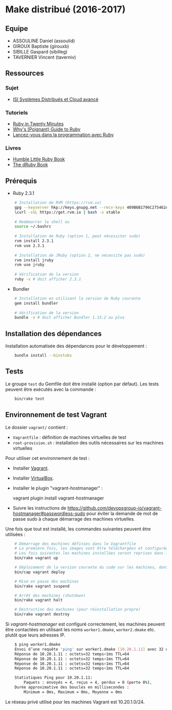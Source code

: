# Make distribué (2016-2017)

## Equipe

* ASSOULINE Daniel (assoulid)
* GIROUX Baptiste (girouxb)
* SIBILLE Gaspard (sibilleg)
* TAVERNIER Vincent (taverniv)

## Ressources

### Sujet

* [ISI Systèmes Distribués et Cloud avancé](https://ensiwiki.ensimag.fr/index.php/ISI_Syst%C3%A8mes_Distribu%C3%A9s_et_Cloud_avanc%C3%A9)

### Tutoriels

* [Ruby in Twenty Minutes](https://www.ruby-lang.org/en/documentation/quickstart/)
* [Why's (Poignant) Guide to Ruby](http://poignant.guide/book/chapter-1.html)
* [Lancez-vous dans la programmation avec Ruby](https://openclassrooms.com/courses/lancez-vous-dans-la-programmation-avec-ruby)

### Livres

* [Humble Little Ruby Book](https://www.dropbox.com/s/b8n41fqogjhpvxq/Humble%20Little%20Ruby%20Book.pdf?dl=0)
* [The dRuby Book](https://www.dropbox.com/s/ju9xa9n4du0z2cj/The%20dRuby%20Book.pdf?dl=0)

## Prérequis

* Ruby 2.3.1

```bash
    # Installation de RVM (https://rvm.io)
    gpg --keyserver hkp://keys.gnupg.net --recv-keys 409B6B1796C275462A1703113804BB82D39DC0E3
    \curl -sSL https://get.rvm.io | bash -s stable
    
    # Redémarrer le shell ou
    source ~/.bashrc
    
    # Installation de Ruby (option 1, peut nécessiter sudo)
    rvm install 2.3.1
    rvm use 2.3.1
    
    # Installation de JRuby (option 2, ne nécessite pas sudo)
    rvm install jruby
    rvm use jruby
    
    # Vérification de la version
    ruby -v # doit afficher 2.3.1
```

* Bundler

```bash
    # Installation en utilisant la version de Ruby courante
    gem install bundler
    
    # Vérification de la version
    bundle -v # doit afficher Bundler 1.13.2 ou plus
```

## Installation des dépendances

Installation automatisée des dépendances pour le développement :

```bash
    bundle install --binstubs
```

## Tests

Le groupe `test` du Gemfile doit être installé (option par défaut). Les tests peuvent être exécutés avec la commande :

```bash
    bin/rake test
```

## Environnement de test Vagrant

Le dossier `vagrant/` contient :

* `Vagrantfile` : définition de machines virtuelles de test
* `root-provision.sh` : installation des outils nécessaires sur les machines virtuelles

Pour utiliser cet environnement de test :

* Installer [Vagrant](https://www.vagrantup.com/).
* Installer [VirtualBox](https://www.virtualbox.org/).
* Installer le plugin "vagrant-hostmanager" :

    vagrant plugin install vagrant-hostmanager

* Suivre les instructions de https://github.com/devopsgroup-io/vagrant-hostmanager#passwordless-sudo pour éviter la
    demande de mot de passe sudo à chaque démarrage des machines virtuelles.

Une fois que tout est installé, les commandes suivantes peuvent être utilisées :

```bash
    # Démarrage des machines définies dans le Vagrantfile
    # La première fois, les images vont être téléchargées et configurées. Cela prend du temps.
    # Les fois suivantes les machines installées seront reprises dans leur état actuel.
    bin/rake vagrant up

    # Déploiement de la version courante du code sur les machines, dans ~vagrant/distributed-make/current
    bin/cap vagrant deploy

    # Mise en pause des machines
    bin/rake vagrant suspend

    # Arrêt des machines (shutdown)
    bin/rake vagrant halt

    # Destruction des machines (pour réinstallation propre)
    bin/rake vagrant destroy
```

Si _vagrant-hostmanager_ est configuré correctement, les machines peuvent être contactées en utilisant les noms
`worker1.dmake`, `worker2.dmake` etc. plutôt que leurs adresses IP.

```bash
    $ ping worker1.dmake
    Envoi d’une requête 'ping' sur worker1.dmake [10.20.1.11] avec 32 octets de données :
    Réponse de 10.20.1.11 : octets=32 temps<1ms TTL=64
    Réponse de 10.20.1.11 : octets=32 temps<1ms TTL=64
    Réponse de 10.20.1.11 : octets=32 temps<1ms TTL=64
    Réponse de 10.20.1.11 : octets=32 temps<1ms TTL=64

    Statistiques Ping pour 10.20.1.11:
        Paquets : envoyés = 4, reçus = 4, perdus = 0 (perte 0%),
    Durée approximative des boucles en millisecondes :
        Minimum = 0ms, Maximum = 0ms, Moyenne = 0ms
```

Le réseau privé utilisé pour les machines Vagrant est 10.20.1.0/24.

